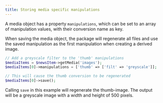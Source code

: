 ```yaml
---
title: Storing media specific manipulations
---
```


A media object has a property `manipulations`, which can be set to an array of manipulation values, with their conversion name as key.

When saving the media object, the package will regenerate all files and use the saved manipulation as the first manipulation when creating a derived image.

```php
// Add a greyscale filter to the 'thumb' manipulations
$mediaItems = $newsItem->getMedia('images');
$mediaItems[0]->manipulations = ['thumb' => ['filt' => 'greyscale']];

// This will cause the thumb conversion to be regenerated
$mediaItems[0]->save();
```

Calling `save` in this example will regenerate the thumb-image. The output will be a greyscale image with a width and height of 500 pixels.
